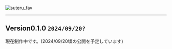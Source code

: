 ![suteru_fav](https://github.com/cbginoshoo/Scarlet/blob/data/Scarlet%20Logo.png)
___  
## Version0.1.0 ```2024/09/20?```  
現在制作中です。(2024/09/20頃の公開を予定しています)
